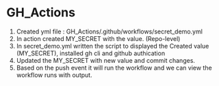 # GH_Actions
1. Created yml file : GH_Actions/.github/workflows/secret_demo.yml
2. In action created MY_SECRET with the value. (Repo-level)
3. In secret_demo.yml written the script to  displayed the Created value (MY_SECRET), installed gh cli and github authication
4. Updated the MY_SECRET with new value and commit changes.
5. Based on the push event it will run the workflow and we can view the workflow runs with output.
